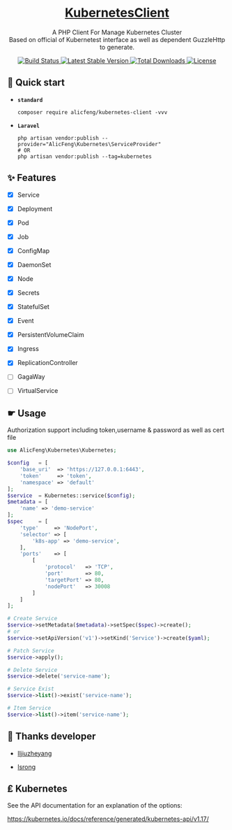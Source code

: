 <h1 align="center">
    <a href="https://github.com/alicfeng/kubernetes-client">
        KubernetesClient
    </a>
</h1>
<p align="center">
    A PHP Client For Manage Kubernetes Cluster
     <br>
    Based on official of Kubernetest interface as well as dependent GuzzleHttp to generate.
</p>
<p align="center">
    <a href="https://travis-ci.com/github/alicfeng/KubernetesClient">
        <img src="https://travis-ci.com/alicfeng/KubernetesClient.svg?branch=master" alt="Build Status">
    </a>
    <a href="https://packagist.org/packages/alicfeng/kubernetes-client">
        <img src="https://poser.pugx.org/alicfeng/kubernetes-client/v/stable.svg" alt="Latest Stable Version">
    </a>
    <a href="https://packagist.org/packages/alicfeng/kubernetes-client">
        <img src="https://poser.pugx.org/alicfeng/kubernetes-client/d/total.svg" alt="Total Downloads">
    </a>
    <a href="https://packagist.org/packages/alicfeng/kubernetes-client">
        <img src="https://poser.pugx.org/alicfeng/kubernetes-client/license.svg" alt="License">
    </a>
</p>


## 🚀 Quick start

- **`standard`**

  ```
  composer require alicfeng/kubernetes-client -vvv
  ```

- **`Laravel`**

  ```shell
  php artisan vendor:publish --provider="AlicFeng\Kubernetes\ServiceProvider"
  # OR
  php artisan vendor:publish --tag=kubernetes
  ```

  

## ✨ Features

- [x] Service
- [x] Deployment
- [x] Pod
- [x] Job
- [x] ConfigMap
- [x] DaemonSet
- [x] Node
- [x] Secrets
- [x] StatefulSet
- [x] Event
- [x] PersistentVolumeClaim
- [x] Ingress
- [x] ReplicationController
- [ ] GagaWay
- [ ] VirtualService



## ☛ Usage

Authorization support including token,username & password as well as cert file

```php
use AlicFeng\Kubernetes\Kubernetes;

$config   = [
    'base_uri'  => 'https://127.0.0.1:6443',
    'token'     => 'token',
    'namespace' => 'default'
];
$service  = Kubernetes::service($config);
$metadata = [
    'name' => 'demo-service'
];
$spec     = [
    'type'     => 'NodePort',
    'selector' => [
        'k8s-app' => 'demo-service',
    ],
    'ports'    => [
        [
            'protocol'   => 'TCP',
            'port'       => 80,
            'targetPort' => 80,
            'nodePort'   => 30008
        ]
    ]
];

# Create Service
$service->setMetadata($metadata)->setSpec($spec)->create();
# or 
$service->setApiVersion('v1')->setKind('Service')->create($yaml);

# Patch Service
$service->apply();

# Delete Service
$service->delete('service-name');

# Service Exist
$service->list()->exist('service-name');

# Item Service
$service->list()->item('service-name');
```



## 💖 Thanks developer

- [lljiuzheyang](https://github.com/lljiuzheyang) 

- [lsrong](https://github.com/lsrong)



## ₤ Kubernetes

See the API documentation for an explanation of the options:

https://kubernetes.io/docs/reference/generated/kubernetes-api/v1.17/

